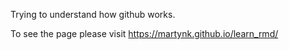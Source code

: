 Trying to understand how github works.

To see the page please visit https://martynk.github.io/learn_rmd/
